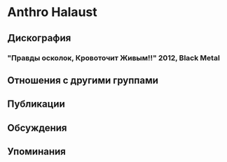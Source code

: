 # Anthro Halaust



## Дискография

### "Правды осколок, Кровоточит Живым!!" 2012, Black Metal




## Отношения с другими группами


## Публикации


## Обсуждения


## Упоминания

